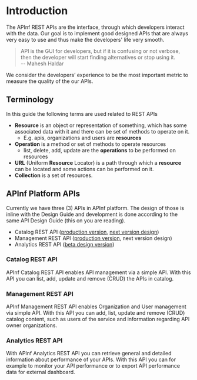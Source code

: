 # Introduction

The APInf REST APIs are the interface, through which developers interact with the data. Our goal is to implement good designed APIs that are always very easy to use and thus make the developers' life very smooth.

> API is the GUI for developers, but if it is confusing or not verbose, then the developer will start finding alternatives or stop using it.  
> -- Mahesh Haldar

We consider the developers’ experience to be the most important metric to measure the quality of the our APIs.

## Terminology

In this guide the following terms are used related to REST APIs

* **Resource** is an object or representation of something, which has some associated data with it and there can be set of methods to operate on it.
  * E.g. apis, organizations and users are **resources**
* **Operation** is a method or set of methods to operate resources
  * list, delete, add, update are the **operations** to be performed on resources
* **URL** \(Uniform **Resource** Locator\) is a path through which a **resource** can be located and some actions can be performed on it.
* **Collection** is a set of resources.


## APInf Platform APIs

Currently we have three (3) APIs in APInf platform. The design of those is inline with the Design Guide and development is done according to the same API Design Guide (this on you are reading). 

* Catalog REST API ([production version](https://apinf.io/apis/apinf-catalog-rest-api-1), [next version design](https://apinf.io/apis/apinf-catalog-rest-api-design))
* Management REST API ([production version](https://apinf.io/apis/apinf-management-rest-api), next version design)
* Analytics REST API ([beta design version](https://apinf.io/apis/apinf-analytics-api))

### Catalog REST API

APInf Catalog REST API enables API management via a simple API. With this API you can list, add, update and remove (CRUD) the APIs in catalog. 

### Management REST API

APInf Management REST API enables Organization and User management via simple API. With this API you can add, list, update and remove (CRUD) catalog content, such as users of the service and information regarding API owner organizations. 

### Analytics REST API

With APInf Analytics REST API you can retrieve general and detailed information about performance of your APIs. With this API you can for example to monitor your API performance or to export API performance data for external dashboard.
